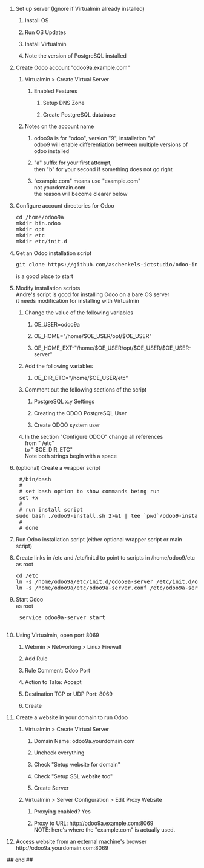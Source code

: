 <ol ><li><p>Set up server (Ignore if Virtualmin already installed)</p>

 <ol ><li><p>Install OS</p>

 </li>
 <li><p>Run OS Updates</p>

 </li>
 <li><p>Install Virtualmin</p>

 </li>
 <li><p>Note the version of PostgreSQL installed</p>

 </li>
 </ol></li>
 <li><p>Create Odoo account "odoo9a.example.com"</p>

 <ol ><li><p>Virtualmin &gt; Create Virtual Server</p>

 <ol ><li><p>Enabled Features</p>

 <ol ><li><p>Setup DNS Zone</p>

 </li>
 <li><p>Create PostgreSQL database</p>

 </li>
 </ol></li>
 </ol></li>
 <li><p>Notes on the account name</p>

 <ol ><li><p>odoo9a is for "odoo", version "9", installation "a"<br />
 odoo9 will enable differentiation between multiple versions of odoo installed</p>

 </li>
 <li><p>"a" suffix for your first attempt, <br />
 then "b" for your second if something does not go right</p>

 </li>
 <li><p>“example.com" means use "example.com"<br />
 not yourdomain.com<br />
 the reason will become clearer below</p>

 </li>
 </ol></li>
 </ol></li>
 <li><p>Configure account directories for Odoo<br />

<pre>
cd /home/odoo9a
mkdir bin.odoo
mkdir opt
mkdir etc
mkdir etc/init.d
</pre>

 </li>
 <li><p>Get an Odoo installation script<br />
<pre>
git clone https://github.com/aschenkels-ictstudio/odoo-install-scripts 
</pre>
 is a good place to start</p>

 </li>
 <li><p>Modify installation scripts<br />
 Andre's script is good for installing Odoo on a bare OS server<br />
 it needs modification for installing with Virtualmin</p>

 <ol ><li><p>Change the value of the following variables</p>

 <ol ><li><p>OE_USER=odoo9a</p>

 </li>
 <li><p>OE_HOME="/home/$OE_USER/opt/$OE_USER"</p>

 </li>
 <li><p>OE_HOME_EXT-"/home/$OE_USER/opt/$OE_USER/$OE_USER-server"</p>

 </li>
 </ol></li>
 <li><p>Add the following variables</p>

 <ol ><li><p>OE_DIR_ETC="/home/$OE_USER/etc"</p>

 </li>
 </ol></li>
 <li><p>Comment out the following sections of the script</p>

 <ol ><li><p>PostgreSQL x.y Settings</p>

 </li>
 <li><p>Creating the ODOO PostgreSQL User</p>

 </li>
 <li><p>Create ODOO system user</p>

 </li>
 </ol></li>
 <li><p>In the section "Configure ODOO" change all references <br />
 from " /etc" <br />
 to " $OE_DIR_ETC"<br />
 Note both strings begin with a space
 </p> </li>
 </ol></li>
 <li><p>(optional) Create a wrapper script<br />
<pre>
 #/bin/bash 
 #
 # set bash option to show commands being run
 set +x
 #
 # run install script
sudo bash ./odoo9-install.sh 2&gt;&amp;1 | tee `pwd`/odoo9-install.log 
 #
 # done
</pre></p>

 </li>
 <li><p>Run Odoo installation script (either optional wrapper script or main script)</p>

 </li>
 <li><p>Create links in /etc and /etc/init.d to point to scripts in /home/odoo9/etc<br />
 as root<br />
<pre>
cd /etc
ln -s /home/odoo9a/etc/init.d/odoo9a-server /etc/init.d/odoo9a-server
ln -s /home/odoo9a/etc/odoo9a-server.conf /etc/odoo9a-server.conf
</pre>
</p>

 </li>
 <li><p>Start Odoo<br />
 as root
 <pre>
 service odoo9a-server start
 </pre></p>

 </li>
 <li><p>Using Virtualmin, open port 8069</p>

 <ol ><li><p>Webmin &gt; Networking &gt; Linux Firewall</p>

 </li>
 <li><p>Add Rule</p>

 </li>
 <li><p>Rule Comment: Odoo Port</p>

 </li>
 <li><p>Action to Take: Accept</p>

 </li>
 <li><p>Destination TCP or UDP Port: 8069</p>

 </li>
 <li><p>Create</p>

 </li>
 </ol></li>
 <li><p>Create a website in your domain to run Odoo</p>

 <ol ><li><p>Virtualmin &gt; Create Virtual Server</p>

 <ol ><li><p>Domain Name: odoo9a.yourdomain.com</p>

 </li>
 <li><p>Uncheck everything </p>

 </li>
 <li><p>Check "Setup website for domain"</p>

 </li>
 <li><p>Check "Setup SSL website too"</p>

 </li>
 <li><p>Create Server</p>

 </li>
 </ol></li>
 <li><p>Virtualmin &gt; Server Configuration &gt; Edit Proxy Website</p>

 <ol ><li><p>Proxying enabled? Yes</p>

 </li>
 <li><p>Proxy to URL: http://odoo9a.example.com:8069<br />
 NOTE: here's where the "example.com" is actually used.</p>

 </li>
 </ol></li>
 </ol></li>
 <li><p>Access website from an external machine's browser<br />
 http://odoo9a.yourdomain.com:8069</p>

 </li>
 </ol>

<p>## end ##</p>

